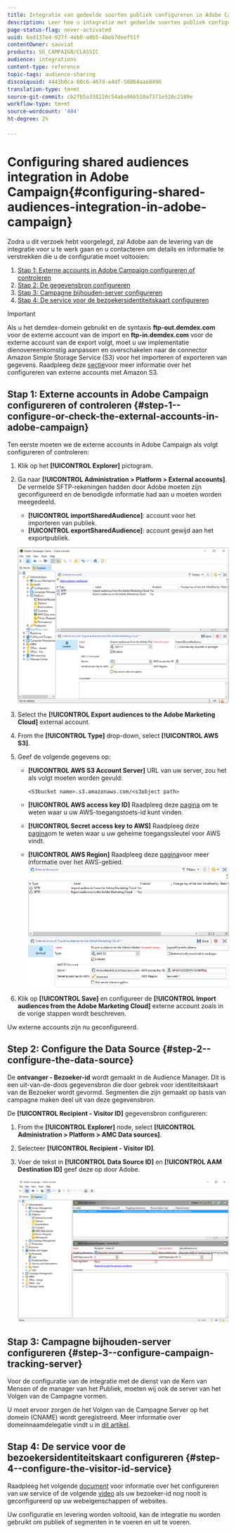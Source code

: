 ```yaml
---
title: Integratie van gedeelde soorten publiek configureren in Adobe Campaign
description: Leer hoe u integratie met gedeelde soorten publiek configureert
page-status-flag: never-activated
uuid: 6ed137e4-027f-4eb0-a0b5-4beb7deef51f
contentOwner: sauviat
products: SG_CAMPAIGN/CLASSIC
audience: integrations
content-type: reference
topic-tags: audience-sharing
discoiquuid: 4443b0ca-80c6-467d-a4df-50864aae8496
translation-type: tm+mt
source-git-commit: cb2fb5a338220c54aba96b510a7371e520c2189e
workflow-type: tm+mt
source-wordcount: '484'
ht-degree: 2%

---
```



# Configuring shared audiences integration in Adobe Campaign{#configuring-shared-audiences-integration-in-adobe-campaign}

Zodra u dit verzoek hebt voorgelegd, zal Adobe aan de levering van de integratie voor u te werk gaan en u contacteren om details en informatie te verstrekken die u de configuratie moet voltooien:

1. [Stap 1: Externe accounts in Adobe Campaign configureren of controleren](#step-1--configure-or-check-the-external-accounts-in-adobe-campaign)
1. [Stap 2: De gegevensbron configureren](#step-2--configure-the-data-source)
1. [Stap 3: Campagne bijhouden-server configureren](#step-3--configure-campaign-tracking-server)
1. [Stap 4: De service voor de bezoekersidentiteitskaart configureren](#step-4--configure-the-visitor-id-service)

>[!IMPORTANT]
>
>Als u het demdex-domein gebruikt en de syntaxis **ftp-out.demdex.com** voor de externe account van de import en **ftp-in.demdex.com** voor de externe account van de export volgt, moet u uw implementatie dienovereenkomstig aanpassen en overschakelen naar de connector Amazon Simple Storage Service (S3) voor het importeren of exporteren van gegevens. Raadpleeg deze [sectie](../../integrations/using/configuring-shared-audiences-integration-in-adobe-campaign.md#step-1--configure-or-check-the-external-accounts-in-adobe-campaign)voor meer informatie over het configureren van externe accounts met Amazon S3.

## Stap 1: Externe accounts in Adobe Campaign configureren of controleren {#step-1--configure-or-check-the-external-accounts-in-adobe-campaign}

Ten eerste moeten we de externe accounts in Adobe Campaign als volgt configureren of controleren:

1. Klik op het **[!UICONTROL Explorer]** pictogram.
1. Ga naar **[!UICONTROL Administration > Platform > External accounts]**. De vermelde SFTP-rekeningen hadden door Adobe moeten zijn geconfigureerd en de benodigde informatie had aan u moeten worden meegedeeld.

   * **[!UICONTROL importSharedAudience]**: account voor het importeren van publiek.
   * **[!UICONTROL exportSharedAudience]**: account gewijd aan het exportpubliek.

   ![](assets/aam_config_1.png)

1. Select the **[!UICONTROL Export audiences to the Adobe Marketing Cloud]** external account.

1. From the **[!UICONTROL Type]** drop-down, select **[!UICONTROL AWS S3]**.

1. Geef de volgende gegevens op:

   * **[!UICONTROL AWS S3 Account Server]**
URL van uw server, zou het als volgt moeten worden gevuld:

      ```
      <S3bucket name>.s3.amazonaws.com/<s3object path>
      ```

   * **[!UICONTROL AWS access key ID]**
Raadpleeg deze [pagina](https://docs.aws.amazon.com/general/latest/gr/aws-sec-cred-types.html#access-keys-and-secret-access-keys) om te weten waar u uw AWS-toegangstoets-id kunt vinden.

   * **[!UICONTROL Secret access key to AWS]**
Raadpleeg deze [pagina](https://aws.amazon.com/fr/blogs/security/wheres-my-secret-access-key/)om te weten waar u uw geheime toegangssleutel voor AWS vindt.

   * **[!UICONTROL AWS Region]**
Raadpleeg deze [pagina](https://aws.amazon.com/about-aws/global-infrastructure/regions_az/)voor meer informatie over het AWS-gebied.
   ![](assets/aam_config_2.png)

1. Klik op **[!UICONTROL Save]** en configureer de **[!UICONTROL Import audiences from the Adobe Marketing Cloud]** externe account zoals in de vorige stappen wordt beschreven.

Uw externe accounts zijn nu geconfigureerd.

## Step 2: Configure the Data Source {#step-2--configure-the-data-source}

De **ontvanger - Bezoeker-id** wordt gemaakt in de Audience Manager. Dit is een uit-van-de-doos gegevensbron die door gebrek voor identiteitskaart van de Bezoeker wordt gevormd. Segmenten die zijn gemaakt op basis van campagne maken deel uit van deze gegevensbron.

De **[!UICONTROL Recipient - Visitor ID]** gegevensbron configureren:

1. From the **[!UICONTROL Explorer]** node, select **[!UICONTROL Administration > Platform > AMC Data sources]**.
1. Selecteer **[!UICONTROL Recipient - Visitor ID]**.
1. Voer de tekst in **[!UICONTROL Data Source ID]** en **[!UICONTROL AAM Destination ID]** geef deze op door Adobe.

   ![](assets/aam_config_3.png)

## Stap 3: Campagne bijhouden-server configureren {#step-3--configure-campaign-tracking-server}

Voor de configuratie van de integratie met de dienst van de Kern van Mensen of de manager van het Publiek, moeten wij ook de server van het Volgen van de Campagne vormen.

U moet ervoor zorgen de het Volgen van de Campagne Server op het domein (CNAME) wordt geregistreerd. Meer informatie over domeinnaamdelegatie vindt u in [dit artikel](https://helpx.adobe.com/nl/campaign/kb/domain-name-delegation.html).

## Stap 4: De service voor de bezoekersidentiteitskaart configureren {#step-4--configure-the-visitor-id-service}

Raadpleeg het volgende [document](https://docs.adobe.com/content/help/en/id-service/using/implementation/setup-aam-analytics.html) voor informatie over het configureren van uw service of de volgende [video](https://helpx.adobe.com/marketing-cloud/how-to/email-marketing.html#step-two) als uw bezoeker-id nog nooit is geconfigureerd op uw webeigenschappen of websites.

Uw configuratie en levering worden voltooid, kan de integratie nu worden gebruikt om publiek of segmenten in te voeren en uit te voeren.
